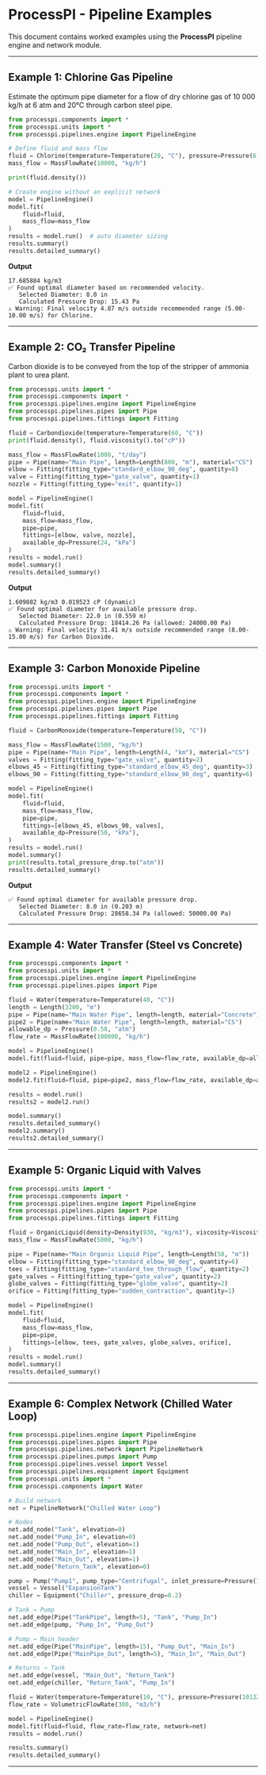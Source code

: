 # ProcessPI - Pipeline Examples

This document contains worked examples using the **ProcessPI** pipeline
engine and network module.

------------------------------------------------------------------------

## Example 1: Chlorine Gas Pipeline

Estimate the optimum pipe diameter for a flow of dry chlorine gas of 10
000 kg/h at 6 atm and 20°C through carbon steel pipe.

``` python
from processpi.components import *
from processpi.units import *
from processpi.pipelines.engine import PipelineEngine

# Define fluid and mass flow
fluid = Chlorine(temperature=Temperature(20, "C"), pressure=Pressure(6, "atm"))
mass_flow = MassFlowRate(10000, "kg/h")

print(fluid.density())

# Create engine without an explicit network
model = PipelineEngine()
model.fit(
    fluid=fluid,
    mass_flow=mass_flow
)
results = model.run()  # auto diameter sizing
results.summary()
results.detailed_summary()
```

**Output**

    17.685884 kg/m3
    ✅ Found optimal diameter based on recommended velocity.
       Selected Diameter: 8.0 in 
       Calculated Pressure Drop: 15.43 Pa
    ⚠️ Warning: Final velocity 4.87 m/s outside recommended range (5.00-10.00 m/s) for Chlorine.

------------------------------------------------------------------------

## Example 2: CO₂ Transfer Pipeline

Carbon dioxide is to be conveyed from the top of the stripper of ammonia
plant to urea plant.

``` python
from processpi.units import *
from processpi.components import *
from processpi.pipelines.engine import PipelineEngine
from processpi.pipelines.pipes import Pipe
from processpi.pipelines.fittings import Fitting

fluid = Carbondioxide(temperature=Temperature(60, "C"))
print(fluid.density(), fluid.viscosity().to("cP"))

mass_flow = MassFlowRate(1000, "t/day")
pipe = Pipe(name="Main Pipe", length=Length(800, "m"), material="CS")
elbow = Fitting(fitting_type="standard_elbow_90_deg", quantity=8)
valve = Fitting(fitting_type="gate_valve", quantity=1)
nozzle = Fitting(fitting_type="exit", quantity=1)

model = PipelineEngine()
model.fit(
    fluid=fluid,
    mass_flow=mass_flow,
    pipe=pipe,
    fittings=[elbow, valve, nozzle],
    available_dp=Pressure(24, "kPa")
)
results = model.run()
model.summary()
results.detailed_summary()
```

**Output**

    1.609882 kg/m3 0.019523 cP (dynamic)
    ✅ Found optimal diameter for available pressure drop.
       Selected Diameter: 22.0 in (0.559 m)
       Calculated Pressure Drop: 18414.26 Pa (allowed: 24000.00 Pa)
    ⚠️ Warning: Final velocity 31.41 m/s outside recommended range (8.00-15.00 m/s) for Carbon Dioxide.

------------------------------------------------------------------------

## Example 3: Carbon Monoxide Pipeline

``` python
from processpi.units import *
from processpi.components import *
from processpi.pipelines.engine import PipelineEngine
from processpi.pipelines.pipes import Pipe
from processpi.pipelines.fittings import Fitting

fluid = CarbonMonoxide(temperature=Temperature(50, "C"))

mass_flow = MassFlowRate(1500, "kg/h")
pipe = Pipe(name="Main Pipe", length=Length(4, "km"), material="CS")
valves = Fitting(fitting_type="gate_valve", quantity=2)
elbows_45 = Fitting(fitting_type="standard_elbow_45_deg", quantity=3)
elbows_90 = Fitting(fitting_type="standard_elbow_90_deg", quantity=6)

model = PipelineEngine()
model.fit(
    fluid=fluid,
    mass_flow=mass_flow,
    pipe=pipe,
    fittings=[elbows_45, elbows_90, valves],
    available_dp=Pressure(50, "kPa"),
)
results = model.run()
model.summary()
print(results.total_pressure_drop.to("atm"))
results.detailed_summary()
```

**Output**

    ✅ Found optimal diameter for available pressure drop.
       Selected Diameter: 8.0 in (0.203 m)
       Calculated Pressure Drop: 28658.34 Pa (allowed: 50000.00 Pa)

------------------------------------------------------------------------

## Example 4: Water Transfer (Steel vs Concrete)

``` python
from processpi.components import *
from processpi.units import *
from processpi.pipelines.engine import PipelineEngine
from processpi.pipelines.pipes import Pipe

fluid = Water(temperature=Temperature(40, "C"))
length = Length(3200, "m")
pipe = Pipe(name="Main Water Pipe", length=length, material="Concrete")
pipe2 = Pipe(name="Main Water Pipe", length=length, material="CS")
allowable_dp = Pressure(0.58, "atm")
flow_rate = MassFlowRate(100000, "kg/h")

model = PipelineEngine()
model.fit(fluid=fluid, pipe=pipe, mass_flow=flow_rate, available_dp=allowable_dp)

model2 = PipelineEngine()
model2.fit(fluid=fluid, pipe=pipe2, mass_flow=flow_rate, available_dp=allowable_dp)

results = model.run()
results2 = model2.run()

model.summary()
results.detailed_summary()
model2.summary()
results2.detailed_summary()
```

------------------------------------------------------------------------

## Example 5: Organic Liquid with Valves

``` python
from processpi.units import *
from processpi.components import *
from processpi.pipelines.engine import PipelineEngine
from processpi.pipelines.pipes import Pipe
from processpi.pipelines.fittings import Fitting

fluid = OrganicLiquid(density=Density(930, "kg/m3"), viscosity=Viscosity(0.91, "cP"))
mass_flow = MassFlowRate(5000, "kg/h")

pipe = Pipe(name="Main Organic Liquid Pipe", length=Length(50, "m"))
elbow = Fitting(fitting_type="standard_elbow_90_deg", quantity=6)
tees = Fitting(fitting_type="standard_tee_through_flow", quantity=2)
gate_valves = Fitting(fitting_type="gate_valve", quantity=2)
globe_valves = Fitting(fitting_type="globe_valve", quantity=2)
orifice = Fitting(fitting_type="sudden_contraction", quantity=1)

model = PipelineEngine()
model.fit(
    fluid=fluid,
    mass_flow=mass_flow,
    pipe=pipe,
    fittings=[elbow, tees, gate_valves, globe_valves, orifice],
)
results = model.run()
model.summary()
results.detailed_summary()
```

------------------------------------------------------------------------

## Example 6: Complex Network (Chilled Water Loop)

``` python
from processpi.pipelines.engine import PipelineEngine
from processpi.pipelines.pipes import Pipe
from processpi.pipelines.network import PipelineNetwork
from processpi.pipelines.pumps import Pump
from processpi.pipelines.vessel import Vessel
from processpi.pipelines.equipment import Equipment
from processpi.units import *
from processpi.components import Water

# Build network
net = PipelineNetwork("Chilled Water Loop")

# Nodes
net.add_node("Tank", elevation=0)
net.add_node("Pump_In", elevation=0)
net.add_node("Pump_Out", elevation=1)
net.add_node("Main_In", elevation=1)
net.add_node("Main_Out", elevation=1)
net.add_node("Return_Tank", elevation=0)

pump = Pump("Pump1", pump_type="Centrifugal", inlet_pressure=Pressure(101325, "Pa"), outlet_pressure=Pressure(201325, "Pa"))
vessel = Vessel("ExpansionTank")
chiller = Equipment("Chiller", pressure_drop=0.2)

# Tank → Pump
net.add_edge(Pipe("TankPipe", length=5), "Tank", "Pump_In")
net.add_edge(pump, "Pump_In", "Pump_Out")

# Pump → Main header
net.add_edge(Pipe("MainPipe", length=15), "Pump_Out", "Main_In")
net.add_edge(Pipe("MainPipe_Out", length=5), "Main_In", "Main_Out")

# Returns → Tank
net.add_edge(vessel, "Main_Out", "Return_Tank")
net.add_edge(chiller, "Return_Tank", "Pump_In")

fluid = Water(temperature=Temperature(10, "C"), pressure=Pressure(101325, "Pa"))
flow_rate = VolumetricFlowRate(300, "m3/h")

model = PipelineEngine()
model.fit(fluid=fluid, flow_rate=flow_rate, network=net)
results = model.run()

results.summary()
results.detailed_summary()
```

------------------------------------------------------------------------
